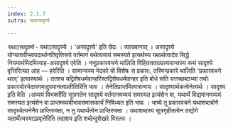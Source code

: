 ```yaml
---
index: 2.1.7
sutra: यथासादृश्ये

---
```

_यथाऽसादृश्ये_ - यथाऽसादृस्ये । 'असादृश्ये' इति छेदः । व्याख्यानात् । असादृश्ये योग्यतावीप्सापदार्थानतिवृत्तिरूपे वर्तमानं यथेत्यव्ययं समस्यते इत्यर्थस्य यथार्थत्वादेव सिद्धे नियमार्थमिदमित्याह-असादृश्ये एवेति । ननुप्रकारवचने था॑लिति विहिततताल्प्रत्ययान्तस्य कथं सादृश्ये वृत्तिरित्यत आह — हरेरिति । सामान्यस्य भेदको यो विशेषः स प्रकारः, तस्मिन्प्रकारे थालिति 'प्रकारवचने थाल्' इत्यास्यार्थः । ततश्च यद्विशेषधर्मवान्हरिस्तद्विशेषधर्मवान्हर इति बोधे सति यत्तच्छब्दाभ्यां तयोः प्रकारयोरभेदावगमादुपमानत्वप्रतीतिरिति भावः । तेनेतिप्राप्त॑मित्यत्रान्वयः । सादृश्यार्थकत्वेनेत्यर्थः । सादृश्य इति वेति ।अव्ययं विभक्ती॑ति सूत्रगतेन सादृश्ये वर्तमानमव्ययं समस्यत इत्यंशेन वा, यथार्थे विद्यमानमव्ययं समस्यत इत्यंशेन वा प्राप्तमव्ययीभावसमासकार्यं निषिध्यत इति भावः । भाष्ये तु प्रकारवचने यथाशब्दयोगे सादृस्येत्यनेनैव प्राप्तिरुक्ता, न तु यथार्थत्वेन प्राप्तिरुक्ता । यथाशब्दस्य सूत्रगृहीतत्वेन तद्योगे यतार्थेत्यस्याऽप्रवृत्तेरिति तदाशय इति शब्देन्दुशेखरे विस्तरः ।
